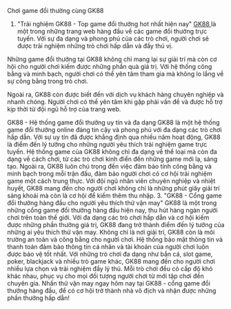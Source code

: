 
Chơi game đổi thưởng cùng GK88
1. "Trải nghiệm GK88 - Top game đổi thưởng hot nhất hiện nay"
<a href="https://gk8879.com/">GK88 </a> là một trong những trang web hàng đầu về các game đổi thưởng trực tuyến. Với sự đa dạng và phong phú của các trò chơi, người chơi sẽ được trải nghiệm những trò chơi hấp dẫn và đầy thú vị.



Những game đổi thưởng tại GK88 không chỉ mang lại sự giải trí mà còn cơ hội cho người chơi kiếm được những phần quà giá trị. Với hệ thống công bằng và minh bạch, người chơi có thể yên tâm tham gia mà không lo lắng về sự công bằng trong trò chơi.



Ngoài ra, GK88 còn được biết đến với dịch vụ khách hàng chuyên nghiệp và nhanh chóng. Người chơi có thể yên tâm khi gặp phải vấn đề và được hỗ trợ kịp thời từ đội ngũ hỗ trợ của trang web.


GK88 - Hệ thống game đổi thưởng uy tín và đa dạng
GK88 là một hệ thống game đổi thưởng online đáng tin cậy và phong phú với đa dạng các trò chơi hấp dẫn.
Với sự uy tín đã được khẳng định qua nhiều năm hoạt động, GK88 là điểm đến lý tưởng cho những người yêu thích trải nghiệm game trực tuyến.
Hệ thống game của GK88 không chỉ đa dạng về thể loại mà còn đa dạng về cách chơi, từ các trò chơi kinh điển đến những game mới lạ, sáng tạo.
Ngoài ra, GK88 luôn chú trọng đến việc đảm bảo tính công bằng và minh bạch trong mỗi trận đấu, đảm bảo người chơi có cơ hội trải nghiệm game một cách trung thực.
Với đội ngũ nhân viên chuyên nghiệp và nhiệt huyết, GK88 mang đến cho người chơi không chỉ là những phút giây giải trí sảng khoái mà còn là cơ hội để kiếm thêm thu nhập.
3. "GK88 - Cổng game đổi thưởng hàng đầu cho người yêu thích thử vận may"
GK88 là một trong những cổng game đổi thưởng hàng đầu hiện nay, thu hút hàng ngàn người chơi trên toàn thế giới. Với đa dạng các trò chơi hấp dẫn và cơ hội kiếm được những phần thưởng giá trị, GK88 đang trở thành điểm đến lý tưởng của những ai yêu thích thử vận may.
Không chỉ là nơi giải trí, GK88 còn là môi trường an toàn và công bằng cho người chơi. Hệ thống bảo mật thông tin và thanh toán đảm bảo thông tin cá nhân và tài khoản của người chơi luôn được bảo vệ tốt nhất.
Với những trò chơi đa dạng như bắn cá, slot game, poker, blackjack và nhiều trò game khác, GK88 mang đến cho người chơi nhiều lựa chọn và trải nghiệm đầy lý thú. Mỗi trò chơi đều có cấp độ khó khác nhau, phục vụ cho mọi đối tượng người chơi từ mới tập chơi đến chuyên gia.
Nhấn thử vận may ngay hôm nay tại GK88 - cổng game đổi thưởng hàng đầu, để có cơ hội trở thành nhà vô địch và nhận được những phần thưởng hấp dẫn!
